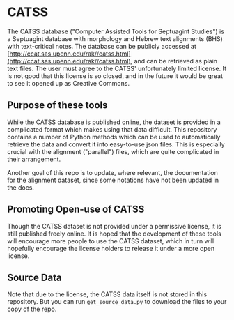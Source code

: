 # CATSS

The CATSS database ("Computer Assisted Tools for Septuagint Studies") is a Septuagint
database with morphology and Hebrew text alignments (BHS) with text-critical notes. The 
database can be publicly accessed at [http://ccat.sas.upenn.edu/rak//catss.html](http://ccat.sas.upenn.edu/rak//catss.html),
and can be retrieved as plain text files. The user must agree to the CATSS' unfortunately
limited license. It is not good that this license is so closed, and in the future it 
would be great to see it opened up as Creative Commons. 

## Purpose of these tools

While the CATSS database is published online, the dataset is provided in a complicated format
which makes using that data difficult. This repository contains a number of Python methods
which can be used to automatically retrieve the data and convert it into easy-to-use json
files. This is especially crucial with the alignment ("parallel") files, which are quite 
complicated in their arrangement.

Another goal of this repo is to update, where relevant, the documentation for the alignment
dataset, since some notations have not been updated in the docs.

## Promoting Open-use of CATSS

Though the CATSS dataset is not provided under a permissive license, it is still published
freely online. It is hoped that the development of these tools will encourage more people 
to use the CATSS dataset, which in turn will hopefully encourage the license holders to release
it under a more open license.

## Source Data

Note that due to the license, the CATSS data itself is not stored in this repository. But you can
run `get_source_data.py` to download the files to your copy of the repo.
